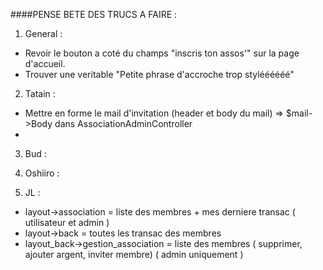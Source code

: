 ####PENSE BETE DES TRUCS A FAIRE :

1. General :
* Revoir le bouton a coté du champs "inscris ton assos'" sur la page d'accueil.
* Trouver une veritable "Petite phrase d'accroche trop styléééééé"

2. Tatain :
* Mettre en forme le mail d'invitation (header et body du mail)
 => $mail->Body dans AssociationAdminController
* 

3. Bud :

4. Oshiiro :

5. JL :
* layout->association = liste des membres + mes derniere transac ( utilisateur et admin )
* layout->back = toutes les transac des membres
* layout_back->gestion_association = liste des membres ( supprimer, ajouter argent, inviter membre) ( admin uniquement )
